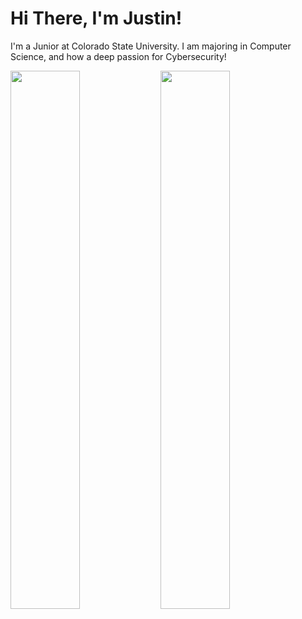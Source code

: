 # Hi There, I'm Justin! 
  I'm a Junior at Colorado State University. I am majoring in Computer Science, and how a deep passion for Cybersecurity!


<img align="left" width="47%" src="https://github-readme-stats.vercel.app/api?username=justintmoore&show_icons=true&theme=radical" />
<img align="left" width="47%" src="https://github-readme-stats.vercel.app/api/top-langs/?username=justintmoore&layout=compact" />


